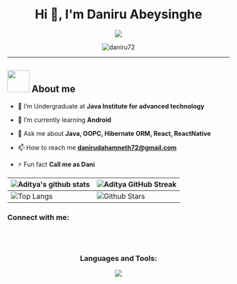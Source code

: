 <h1 align="center">Hi 👋, I'm Daniru Abeysinghe</h1>

<p align="center">
  <a href="https://github.com/DenverCoder1/readme-typing-svg"><img src="https://readme-typing-svg.herokuapp.com?font=Time+New+Roman&color=%23C8BE25&size=25&center=true&vCenter=true&width=630&height=120&lines=Full-Stack+Software+Engineer(Undergraduater);Competitive+Programmer;Always+learning+new+things;Interested+in+Android+Application+development"></a>
</p>


<p align="center"> <img src="https://komarev.com/ghpvc/?username=daniru72&label=Profile%20views&color=0e75b6&style=flat" alt="daniru72" /> </p>

---

## <picture><img src = "https://github.com/7oSkaaa/7oSkaaa/blob/main/Images/about_me.gif?raw=true" width = 50px></picture> About me

- 🔭 I’m Undergraduate at **Java Institute for advanced technology**

- 🌱 I’m currently learning **Android**

- 💬 Ask me about **Java, OOPC, Hibernate ORM, React, ReactNative**

- 📫 How to reach me **danirudahamneth72@gmail.com**

- ⚡ Fun fact **Call me as Dani**
  

| ![Aditya's github stats](https://github-readme-stats.vercel.app/api?username=Daniru72&show_icons=true&theme=tokyonight) | ![Aditya GitHub Streak](https://github-readme-streak-stats.herokuapp.com/?user=Daniru72&theme=tokyonight) |
| --- | --- |
| ![Top Langs](https://github-readme-stats.vercel.app/api/top-langs/?username=Daniru72&theme=tokyonight) | ![Github Stars](https://github-readme-stats.vercel.app/api?username=Daniru72&show_icons=true&locale=en&count_private=true&hide_rank=true&custom_title=My%20GitHub%20Stats&disable_animations=true&theme=tokyonight) |




<h3 align="left">Connect with me:</h3>
<p align="left">
</p>

</br></br>

<h3 align="center">Languages and Tools:</h3>
<p align="center">
  <a href="https://skillicons.dev">
    <img src="https://skillicons.dev/icons?i=git,css,figma,github,html,java,js,mongodb,mysql,nodejs,react,redux,tailwind,vscode,kubernetes&perline=14" />
  </a>
</p>

</br></br>




